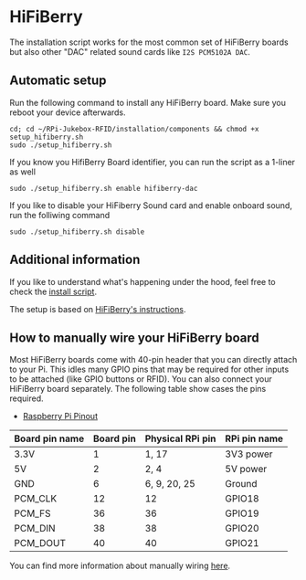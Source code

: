 # HiFiBerry

The installation script works for the most common set of HiFiBerry boards but also other "DAC" related sound cards like `I2S PCM5102A DAC`.

## Automatic setup

Run the following command to install any HiFiBerry board. Make sure you reboot your device afterwards.

```
cd; cd ~/RPi-Jukebox-RFID/installation/components && chmod +x setup_hifiberry.sh
sudo ./setup_hifiberry.sh
```

If you know you HifiBerry Board identifier, you can run the script as a 1-liner as well

```
sudo ./setup_hifiberry.sh enable hifiberry-dac
```

If you like to disable your HiFiberry Sound card and enable onboard sound, run the folliwing command


```
sudo ./setup_hifiberry.sh disable
```

## Additional information

If you like to understand what's happening under the hood, feel free to check the [install script](../../../../installation/components/setup_hifiberry.sh).

The setup is based on [HiFiBerry's instructions](https://www.hifiberry.com/docs/software/configuring-linux-3-18-x/).

## How to manually wire your HiFiBerry board

Most HiFiBerry boards come with 40-pin header that you can directly attach to your Pi. This idles many GPIO pins that may be required for other inputs to be attached (like GPIO buttons or RFID). You can also connect your HiFiBerry board separately. The following table show cases the pins required.

* [Raspberry Pi Pinout](https://github.com/raspberrypi/documentation/blob/develop/documentation/asciidoc/computers/os/using-gpio.adoc)

| Board pin name | Board pin | Physical RPi pin | RPi pin name |
|----------------|-----------|------------------|--------------|
| 3.3V           | 1         | 1, 17            | 3V3 power    |
| 5V             | 2         | 2, 4             | 5V power     |
| GND            | 6         | 6, 9, 20, 25     | Ground       |
| PCM_CLK        | 12        | 12               | GPIO18       |
| PCM_FS         | 36        | 36               | GPIO19       |
| PCM_DIN        | 38        | 38               | GPIO20       |
| PCM_DOUT       | 40        | 40               | GPIO21       |

You can find more information about manually wiring [here](https://forum-raspberrypi.de/forum/thread/44967-kein-ton-ueber-hifiberry-miniamp-am-rpi-4/?postID=401305#post401305).
